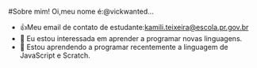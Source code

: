 #Sobre mim!
Oi,meu nome é:@vickwanted...
- :+1:Meu email de contato de estudante:kamili.teixeira@escola.pr.gov.br
- 👀 Eu estou interessada em aprender a programar novas  linguagens.
- 🌱 Estou aprendendo a programar recentemente a linguagem de JavaScript e Scratch.
